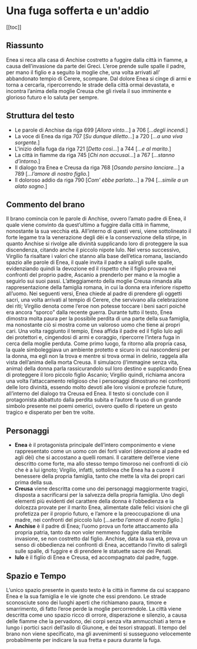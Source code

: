 # Una fuga sofferta e un'addio

[[toc]]

## Riassunto

Enea si reca alla casa di Anchise costretto a fuggire dalla città in fiamme, a causa dell’invasione da parte dei Greci. L’eroe prende sulle spalle il padre, per mano il figlio e a seguito la moglie che, una volta arrivati all’ abbandonato tempio di Cerere, scompare. Dal dolore Enea si cinge di armi e torna a cercarla, ripercorrendo le strade della città ormai devastata, e incontra l’anima della moglie Creusa che gli rivela il suo imminente e glorioso futuro e lo saluta per sempre.

## Struttura del testo

* Le parole di Anchise
  da riga 699 [*Allora vinto…*] a 706 [*…degli incendi.*]
* La voce di Enea
  da riga 707 [*Su dunque diletto…*] a 720 [*…a una viva sorgente.*]
* L'inizio della fuga
  da riga 721 [*Detto così…*] a 744 [*…e al marito.*]
* La città in fiamme
  da riga 745 [*Chi non accusai…*] a 767 [*…stanno d’intorno.*]
* Il dialogo tra Enea e Creusa
  da riga 768 [*Osando persino lanciare…*] a 789 [*…l’amore di nostro figlio.*]
* Il doloroso addio
  da riga 790 [*Com’ ebbe parlato…*] a 794 [*…simile a un alato sogno.*]

## Commento del brano

Il brano comincia con le parole di Anchise, ovvero l’amato padre di Enea, il quale viene convinto da quest’ultimo a fuggire dalla città in fiamme, nonostante la sua vecchia età. All’interno di questi versi, viene sottolineato il forte legame tra la venerazione degli dèi e la conservazione della stirpe, in quanto Anchise si rivolge alle divinità supplicando loro di proteggere la sua discendenza, citando anche il piccolo nipote Iulo.
Nel verso successivo, Virgilio fa risaltare i valori che stanno alla base dell’etica romana, lasciando spazio alle parole di Enea, il quale invita il padre a salirgli sulle spalle, evidenziando quindi la devozione ed il rispetto che il figlio provava nei confronti del proprio padre, Ascanio a prenderlo per mano e la moglie a seguirlo sui suoi passi. L’atteggiamento della moglie Creusa rimanda alla rappresentazione della famiglia romana, in cui la donna era inferiore rispetto all’uomo.
Nei seguenti versi, Enea chiede al padre di prendere gli oggetti sacri, una volta arrivati al tempio di Cerere, che servivano alla celebrazione dei riti; Virgilio denota come l’eroe non potesse toccare i beni sacri poiché era ancora “sporco” dalla recente guerra. 
Durante tutto il testo, Enea dimostra molta paura per la possibile perdita di una parte della sua famiglia, ma nonostante ciò si mostra come un valoroso uomo che tiene ai propri cari.
Una volta raggiunto il tempio, Enea affida il padre ed il figlio Iulo agli dei protettori e, cingendosi di armi e coraggio, ripercorre l’intera fuga in cerca della moglie perduta. Come primo luogo, fa ritorno alla propria casa, la quale simboleggiava un ambiente protetto e sicuro in cui nascondersi per la donna, ma egli non la trova e mentre si trova ormai in delirio, raggela alla vista dell’anima della morta Creusa. Il simulacro (l’immagine senza vita, anima) della donna parla rassicurandolo sul loro destino e supplicando Enea di proteggere il loro piccolo figlio Ascanio; Virgilio quindi, richiama ancora una volta l’attaccamento religioso che i personaggi dimostrano nei confronti delle loro divinità, essendo molto devoti alle loro visioni e profezie future, all’interno del dialogo tra Creusa ed Enea.
Il testo si conclude con il protagonista abbattuto dalla perdita subita e l’autore fa uso di un grande simbolo presente nei poemi omerici, ovvero quello di ripetere un gesto tragico e disperato per ben tre volte.

## Personaggi

* **Enea** è il protagonista principale dell’intero componimento e viene rappresentato come un uomo con dei forti valori (devozione al padre ed agli dèi) che si accostano a quelli romani. Il carattere dell’eroe viene descritto come forte, ma allo stesso tempo timoroso nei confronti di ciò che è a lui ignoto; Virgilio, infatti, sottolinea che Enea ha a cuore il benessere della propria famiglia, tanto che mette la vita dei propri cari prima della sua.
* **Creusa** viene descritta come uno dei personaggi maggiormente tragici, disposta a sacrificarsi per la salvezza della propria famiglia. Uno degli elementi più evidenti del carattere della donna è l’obbedienza e la dolcezza provate per il marito Enea, alimentate dalle felici visioni che gli profetizza per il proprio futuro, e l’amore e la preoccupazione di una madre, nei confronti del piccolo Iulo [*…serba l’amore di nostro figlio.*]
* **Anchise** è il padre di Enea; l’uomo prova un forte attaccamento alla propria patria, tanto da non voler nemmeno fuggire dalla terribile invasione, se non costretto dal figlio. Anchise, data la sua età, prova un senso di obbedienza nei confronti di Enea, accettando l’invito di salirgli sulle spalle, di fuggire e di prendere le statuette sacre dei Penati.
* **Iulo** è il figlio di Enea e Creusa, ed accompagnato dal padre, fugge.

## Spazio e Tempo

L’unico spazio presente in questo testo è la città in fiamme da cui scappano Enea e la sua famiglia e le vie ignote che essi prendono. Le strade sconosciute sono dei luoghi aperti che richiamano paura, timore e smarrimento, di fatto l’eroe perde la moglie percorrendole. La città viene descritta come uno spazio ricco di orrore, disperazione e silenzio, a causa delle fiamme che la pervadono, dei corpi senza vita ammucchiati a terra e lungo i portici sacri dell’asilo di Giunone, e dei tesori strappati. 
Il tempo del brano non viene specificato, ma gli avvenimenti si susseguono velocemente probabilmente per indicare la sua fretta e paura durante la fuga. 

